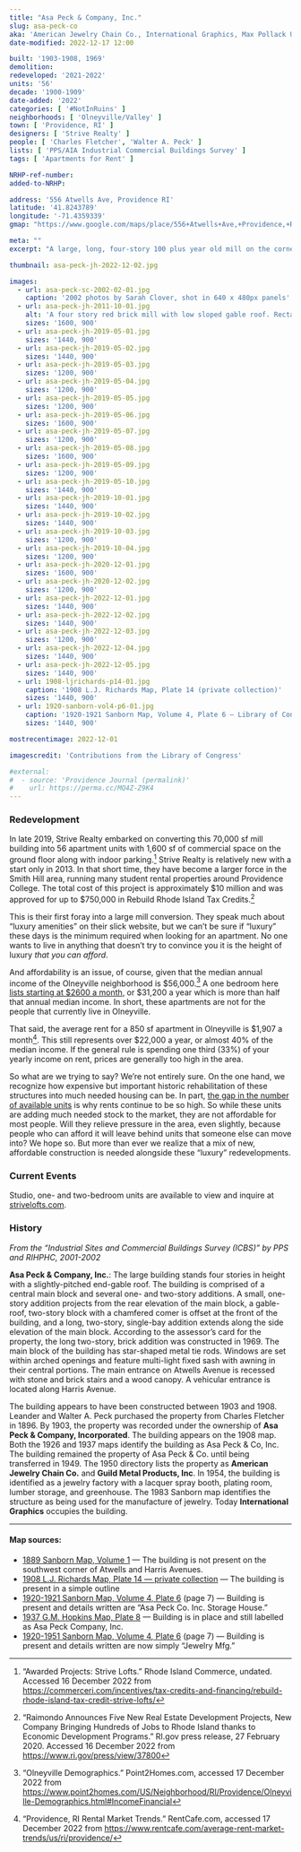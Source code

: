 ```yaml
---
title: "Asa Peck & Company, Inc."
slug: asa-peck-co
aka: 'American Jewelry Chain Co., International Graphics, Max Pollack Used Furniture, Strive Lofts'
date-modified: 2022-12-17 12:00

built: '1903-1908, 1969'
demolition:
redeveloped: '2021-2022'
units: '56'
decade: '1900-1909'
date-added: '2022'
categories: [ '#NotInRuins' ]
neighborhoods: [ 'Olneyville/Valley' ]
town: [ 'Providence, RI' ]
designers: [ 'Strive Realty' ]
people: [ 'Charles Fletcher', 'Walter A. Peck' ]
lists: [ 'PPS/AIA Industrial Commercial Buildings Survey' ]
tags: [ 'Apartments for Rent' ]

NRHP-ref-number:
added-to-NRHP:

address: '556 Atwells Ave, Providence RI'
latitude: '41.8243789'
longitude: '-71.4359339'
gmap: "https://www.google.com/maps/place/556+Atwells+Ave,+Providence,+RI+02909/@41.8243789,-71.4359339,18z/data=!4m5!3m4!1s0x89e445a203680c59:0x48c75c1edd7b541!8m2!3d41.8243789!4d-71.4359339"

meta: ""
excerpt: "A large, long, four-story 100 plus year old mill on the corner of Harris and Atwells is revived as apartments and commercial space"

thumbnail: asa-peck-jh-2022-12-02.jpg

images:
  - url: asa-peck-sc-2002-02-01.jpg
    caption: '2002 photos by Sarah Clover, shot in 640 x 480px panels'
  - url: asa-peck-jh-2011-10-01.jpg
    alt: 'A four story red brick mill with low sloped gable roof. Rectangular windows openings are large and prominantly featured along each wall. A series of additions project from the main building. More architectural description in the history section.'
    sizes: '1600, 900'
  - url: asa-peck-jh-2019-05-01.jpg
    sizes: '1440, 900'
  - url: asa-peck-jh-2019-05-02.jpg
    sizes: '1440, 900'
  - url: asa-peck-jh-2019-05-03.jpg
    sizes: '1200, 900'
  - url: asa-peck-jh-2019-05-04.jpg
    sizes: '1200, 900'
  - url: asa-peck-jh-2019-05-05.jpg
    sizes: '1200, 900'
  - url: asa-peck-jh-2019-05-06.jpg
    sizes: '1600, 900'
  - url: asa-peck-jh-2019-05-07.jpg
    sizes: '1200, 900'
  - url: asa-peck-jh-2019-05-08.jpg
    sizes: '1600, 900'
  - url: asa-peck-jh-2019-05-09.jpg
    sizes: '1200, 900'
  - url: asa-peck-jh-2019-05-10.jpg
    sizes: '1440, 900'
  - url: asa-peck-jh-2019-10-01.jpg
    sizes: '1440, 900'
  - url: asa-peck-jh-2019-10-02.jpg
    sizes: '1440, 900'
  - url: asa-peck-jh-2019-10-03.jpg
    sizes: '1200, 900'
  - url: asa-peck-jh-2019-10-04.jpg
    sizes: '1200, 900'
  - url: asa-peck-jh-2020-12-01.jpg
    sizes: '1600, 900'
  - url: asa-peck-jh-2020-12-02.jpg
    sizes: '1200, 900'
  - url: asa-peck-jh-2022-12-01.jpg
    sizes: '1440, 900'
  - url: asa-peck-jh-2022-12-02.jpg
    sizes: '1440, 900'
  - url: asa-peck-jh-2022-12-03.jpg
    sizes: '1200, 900'
  - url: asa-peck-jh-2022-12-04.jpg
    sizes: '1440, 900'
  - url: asa-peck-jh-2022-12-05.jpg
    sizes: '1440, 900'
  - url: 1908-ljrichards-p14-01.jpg
    caption: '1908 L.J. Richards Map, Plate 14 (private collection)'
    sizes: '1440, 900'
  - url: 1920-sanborn-vol4-p6-01.jpg
    caption: '1920-1921 Sanborn Map, Volume 4, Plate 6 — Library of Congress, Geography and Map Division, Sanborn Maps Collection'
    sizes: '1440, 900'

mostrecentimage: 2022-12-01

imagescredit: 'Contributions from the Library of Congress'

#external:
#  - source: 'Providence Journal (permalink)'
#    url: https://perma.cc/MQ4Z-Z9K4
---
```


### Redevelopment

In late 2019, Strive Realty embarked on converting this 70,000 sf mill building into 56 apartment units with 1,600 sf of commercial space on the ground floor along with indoor parking.[^1] Strive Realty is relatively new with a start only in 2013. In that short time, they have become a larger force in the Smith Hill area, running many student rental properties around Providence College. The total cost of this project is approximately $10 million and was approved for up to $750,000 in Rebuild Rhode Island Tax Credits.[^2]

[^1]: “Awarded Projects: Strive Lofts.” Rhode Island Commerce, undated. Accessed 16 December 2022 from https://commerceri.com/incentives/tax-credits-and-financing/rebuild-rhode-island-tax-credit-strive-lofts/

[^2]: “Raimondo Announces Five New Real Estate Development Projects, New Company Bringing Hundreds of Jobs to Rhode Island thanks to Economic Development Programs.” RI.gov press release, 27 February 2020. Accessed 16 December 2022 from https://www.ri.gov/press/view/37800

This is their first foray into a large mill conversion. They speak much about “luxury amenities” on their slick website, but we can’t be sure if “luxury” these days is the minimum required when looking for an apartment. No one wants to live in anything that doesn’t try to convince you it is the height of luxury _that you can afford_.

And affordability is an issue, of course, given that the median annual income of the Olneyville neighborhood is $56,000.[^3] A one bedroom here [lists starting at $2600 a month](https://www.strivelofts.com/), or $31,200 a year which is more than half that annual median income. In short, these apartments are not for the people that currently live in Olneyville.

[^3]: “Olneyville Demographics.” Point2Homes.com, accessed 17 December 2022 from https://www.point2homes.com/US/Neighborhood/RI/Providence/Olneyville-Demographics.html#IncomeFinancial

That said, the average rent for a 850 sf apartment in Olneyville is $1,907 a month[^4]. This still represents over $22,000 a year, or almost 40% of the median income. If the general rule is spending one third (33%) of your yearly income on rent, prices are generally too high in the area.

[^4]: “Providence, RI Rental Market Trends.” RentCafe.com, accessed 17 December 2022 from https://www.rentcafe.com/average-rent-market-trends/us/ri/providence/

So what are we trying to say? We’re not entirely sure. On the one hand, we recognize how expensive but important historic rehabilitation of these structures into much needed housing can be. In part, [the gap in the number of available units](https://oneneighborhoodbuilders.org/severe-shortage-of-affordable-housing-in-rhode-island-means-families-with-the-lowest-incomes-suffer-most/) is why rents continue to be so high. So while these units are adding much needed stock to the market, they are not affordable for most people. Will they relieve pressure in the area, even slightly, because people who can afford it will leave behind units that someone else can move into? We hope so. But more than ever we realize that a mix of new, affordable construction is needed alongside these “luxury” redevelopments.


### Current Events

Studio, one- and two-bedroom units are available to view and inquire at [strivelofts.com](https://www.strivelofts.com/).


### History

_From the “Industrial Sites and Commercial Buildings Survey (ICBS)” by PPS and RIHPHC, 2001-2002_

**Asa Peck & Company, Inc.**: The large building stands four stories in height with a slightly-pitched end-gable roof. The building is comprised of a central main block and several one- and two-story additions. A small, one-story addition projects from the rear elevation of the main block, a gable-roof, two-story block with a chamfered comer is offset at the front of the building, and a long, two-story, single-bay addition extends along the side elevation of the main block. According to the assessor’s card for the property, the long two-story, brick addition was constructed in 1969. The main block of the building has star-shaped metal tie rods. Windows are set within arched openings and feature multi-light fixed sash with awning in their central portions. The main entrance on Atwells Avenue is recessed with stone and brick stairs and a wood canopy. A vehicular entrance is located along Harris Avenue.

The building appears to have been constructed between 1903 and 1908. Leander and Walter A. Peck purchased the property from Charles Fletcher in 1896. By 1903, the property was recorded under the ownership of **Asa Peck & Company, Incorporated**. The building appears on the 1908 map. Both the 1926 and 1937 maps identify the building as Asa Peck & Co, Inc. The building remained the property of Asa Peck & Co. until being transferred in 1949. The 1950 directory lists the property as **American Jewelry Chain Co.** and **Guild Metal Products, Inc**. In 1954, the building is identified as a jewelry factory with a lacquer spray booth, plating room, lumber storage, and greenhouse. The 1983 Sanborn map identifies the structure as being used for the manufacture of jewelry. Today **International Graphics** occupies the building.

***

#### Map sources:

+ [1889 Sanborn Map, Volume 1](https://repository.library.brown.edu/studio/item/bdr:212106/) — The building is not present on the southwest corner of Atwells and Harris Avenues.
+ [1908 L.J. Richards Map, Plate 14 — private collection](#photo-1908-ljrichards-p14-01) — The building is present in a simple outline 
+ [1920-1921 Sanborn Map, Volume 4, Plate 6](http://hdl.loc.gov/loc.gmd/g3774pm.g3774pm_g08099192104) (page 7) — Building is present and details written are “Asa Peck Co. Inc. Storage House.”
+ [1937 G.M. Hopkins Map, Plate 8](https://www.historicmapworks.com/Map/US/895465/Plate+008/Providence+1937/Rhode+Island/) — Building is in place and still labelled as Asa Peck Company, Inc.
+ [1920-1951 Sanborn Map, Volume 4, Plate 6](http://hdl.loc.gov/loc.gmd/g3774pm.g3774pm_g08099195004) (page 7) — Building is present and details written are now simply “Jewelry Mfg.”
